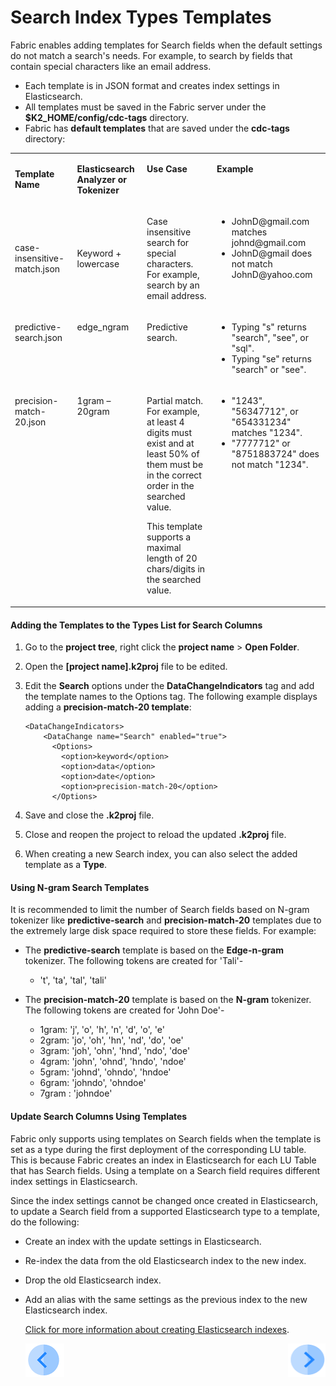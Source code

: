 # Search Index Types Templates

Fabric enables adding templates for Search fields when the default settings do not match a search's needs. For example, to search by fields that contain special characters like an email address. 
-  Each template is in JSON format and creates index settings in Elasticsearch.
-  All templates must be saved in the Fabric server under the **$K2_HOME/config/cdc-tags** directory.
-  Fabric has  **default templates** that are saved under the **cdc-tags** directory:

<table width="900pxl">
<tbody>
<tr>
<td width="150pxl">
<p><strong>Template Name</strong></p>
</td>
<td width="150pxl">
<p><strong>Elasticsearch Analyzer or Tokenizer</strong></p>
</td>
<td valign="top" width="300pxl">
<p><strong>Use Case</strong></p>
</td>
<td valign="top" width="300pxl">
<p><strong>Example</strong></p>
</td>
</tr>
<tr>
<td width="150pxl">
<p>case-insensitive-match.json</p>
</td>
<td width="150pxl">
<p>Keyword + lowercase</p>
</td>
<td valign="top" width="300pxl">
<p>Case insensitive search for special characters. For example, search by an email address.</p>
</td>
<td valign="top" width="300pxl">
<ul>
<li>JohnD@gmail.com matches johnd@gmail.com</li>
<li>JohnD@gmail does not match JohnD@yahoo.com</li>
</ul>
</td>
</tr>
<tr>
<td valign="top" width="150pxl">
<p>predictive-search.json</p>
</td>
<td valign="top" width="150pxl">
<p>edge_ngram</p>
</td>
<td valign="top" width="300pxl">
<p>Predictive search.</p>
</td>
<td valign="top" width="300pxl">
<ul>
<li>Typing "s" returns "search", "see", or "sql".</li>
<li>Typing "se" returns "search" or "see".</li>
</ul>
</td>
</tr>
<tr>
<td valign="top" width="150pxl">
<p>precision-match-20.json</p>
</td>
<td valign="top" width="150pxl">
<p>1gram &ndash; 20gram</p>
</td>
<td valign="top" width="300pxl">
<p>Partial match. For example, at least 4 digits must exist and at least 50% of them must be in the correct order in the searched value.</p>
<p>This template supports a maximal length of 20 chars/digits in the searched value.</p>
</td>
<td valign="top" width="300pxl">
<ul>
<li>"1243", "56347712", or "654331234" matches "1234".</li>
<li>"7777712" or "8751883724" does not match "1234".</li>
</ul>
</td>
</tr>
</tbody>
</table>



#### Adding the Templates to the Types List for Search Columns

1. Go to the **project tree**, right click the **project name** >  **Open Folder**. 

2. Open the **[project name].k2proj** file to be edited.

3. Edit the **Search** options under the **DataChangeIndicators** tag and add the template names to the Options tag. The following example displays adding a **precision-match-20 template**:

   ```
   <DataChangeIndicators>
       <DataChange name="Search" enabled="true">
         <Options>
           <option>keyword</option>
           <option>data</option>
           <option>date</option>
           <option>precision-match-20</option>
         </Options>
   ```

   

4. Save and close the **.k2proj** file.

5. Close and reopen the project to reload the updated **.k2proj** file.

6. When creating a new Search index, you can also select the added template as a **Type**.

#### Using N-gram Search Templates

It is recommended to limit the number of Search fields based on N-gram tokenizer like **predictive-search** and **precision-match-20** templates due to the extremely large disk space required to store these fields.
For example: 

- The **predictive-search** template is based on the **Edge-n-gram** tokenizer. The following tokens are created for 'Tali'- 
   - 't', 'ta', 'tal', 'tali' 

- The **precision-match-20** template is based on the **N-gram** tokenizer. The following tokens are created for 'John Doe'-
   - 1gram:  'j', 'o', 'h', 'n', 'd', 'o', 'e'
   - 2gram: 'jo', 'oh', 'hn', 'nd', 'do', 'oe'
   - 3gram: 'joh', 'ohn', 'hnd', 'ndo', 'doe'
   - 4gram: 'john', 'ohnd', 'hndo', 'ndoe'
   - 5gram: 'johnd', 'ohndo', 'hndoe' 
   - 6gram: 'johndo', 'ohndoe' 
   - 7gram : 'johndoe'


#### Update Search Columns Using Templates

Fabric only supports using templates on Search fields when the template is set as a type during the first deployment of the corresponding LU table. This is because Fabric creates an index in Elasticsearch for each LU Table that has Search fields. Using a template on a Search field requires different index settings in Elasticsearch. 

Since the index settings cannot be changed once created in Elasticsearch, to update a Search field from a supported Elasticsearch type to a template, do the following:

- Create an index with the update settings in Elasticsearch.
- Re-index the data from the old Elasticsearch index to the new index.
- Drop the old Elasticsearch index.
- Add an alias with the same settings as the previous index to the new Elasticsearch index.

  

  [Click for more information about creating Elasticsearch indexes](03_creating_elasticsearch_indexes_on_search_fields.md).

  
  
  [![Previous](/articles/images/Previous.png)](03_creating_elasticsearch_indexes_on_search_fields.md)[<img align="right" width="60" height="54" src="/articles/images/Next.png">](05_search_command.md)
